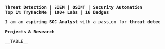 <pre>

<strong>Threat Detection | SIEM | OSINT | Security Automation</strong>
<strong>Top 1% TryHackMe | 100+ Labs | 16 Badges</strong>

I am an <strong>aspiring SOC Analyst</strong> with a passion for <strong>threat detection, SIEM, OSINT, and security automation</strong>. I specialize in <strong>log analysis, security research, and incident response</strong>. Through hands-on labs and independent research, I develop tools and techniques for <strong>network security, forensics, and security monitoring</strong>.

<strong>Projects & Research</strong>

__TABLE__
<br>

</pre>

